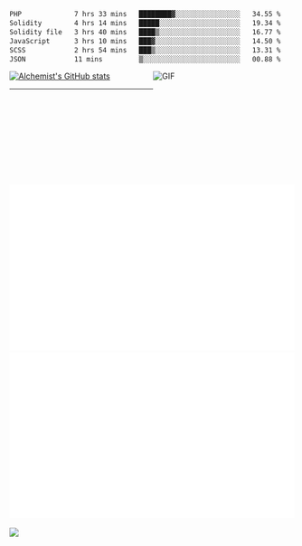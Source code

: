 <!--START_SECTION:waka-->

```text
PHP             7 hrs 33 mins   ████████▓░░░░░░░░░░░░░░░░   34.55 %
Solidity        4 hrs 14 mins   █████░░░░░░░░░░░░░░░░░░░░   19.34 %
Solidity file   3 hrs 40 mins   ████▒░░░░░░░░░░░░░░░░░░░░   16.77 %
JavaScript      3 hrs 10 mins   ███▓░░░░░░░░░░░░░░░░░░░░░   14.50 %
SCSS            2 hrs 54 mins   ███▒░░░░░░░░░░░░░░░░░░░░░   13.31 %
JSON            11 mins         ▒░░░░░░░░░░░░░░░░░░░░░░░░   00.88 %
```

<!--END_SECTION:waka-->

[![Alchemist's GitHub stats](https://github-readme-stats.vercel.app/api?username=DrMaxis&show_icons=true&theme=outrun&count_private=true)](#)
<img align="right" alt="GIF" src="https://user-images.githubusercontent.com/5355808/139111924-210cc6fa-9fb1-4dac-929d-6324a5836a92.gif" width="250" height="200" />
<hr />

![](https://raw.githubusercontent.com/DrMaxis/github-stats-transparent/output/generated/overview.svg)
![](https://raw.githubusercontent.com/DrMaxis/github-stats-transparent/output/generated/languages.svg)

 
<a href="https://count.getloli.com/"><img src="https://count.getloli.com/get/@:maxis-the-alchemist?theme=rule34"></a>
<!-- https://count.getloli.com/get/@alchemist?theme=rule34 -->
<br>

